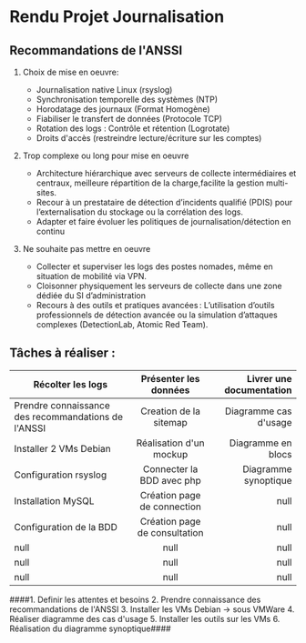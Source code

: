 # Rendu Projet Journalisation
## Recommandations de l'ANSSI
1. Choix de mise en oeuvre:
   - Journalisation native Linux (rsyslog)
   - Synchronisation temporelle des systèmes (NTP)
   - Horodatage des journaux (Format Homogène)
   - Fiabiliser le transfert de données (Protocole TCP)
   - Rotation des logs : Contrôle et rétention (Logrotate)
   - Droits d'accès (restreindre lecture/écriture sur les comptes)
  
2. Trop complexe ou long pour mise en oeuvre
   - Architecture hiérarchique avec serveurs de collecte intermédiaires et centraux, meilleure répartition de  la charge,facilite la gestion multi-sites.
   - Recour à un prestataire de détection d’incidents qualifié (PDIS) pour l’externalisation du stockage ou la corrélation des logs.   
   - Adapter et faire évoluer les politiques de journalisation/détection en continu
  
3. Ne souhaite pas mettre en oeuvre
    - Collecter et superviser les logs des postes nomades, même en situation de mobilité via VPN.
    - Cloisonner physiquement les serveurs de collecte dans une zone dédiée du SI d’administration
    - Recours à des outils et pratiques avancées : L’utilisation d’outils professionnels de détection avancée ou la simulation d’attaques complexes (DetectionLab, Atomic Red Team).


## Tâches à réaliser : 
| Récolter les logs | Présenter les données | Livrer une documentation |
|-----------|:---------:|----------:|
| Prendre connaissance des recommandations de l'ANSSI | Creation de la sitemap | Diagramme cas d'usage |
| Installer 2 VMs Debian | Réalisation d'un mockup | Diagramme en blocs |
| Configuration rsyslog | Connecter la BDD avec php | Diagramme synoptique |
| Installation MySQL | Création page de connection | null |
| Configuration de la BDD | Création page de consultation | null |
| null | null | null |
| null | null | null |
| null | null | null |


####1. Definir les attentes et besoins
2. Prendre connaissance des recommandations de l'ANSSI
3. Installer les VMs Debian ->  sous VMWare
4. Réaliser diagramme des cas d'usage
5. Installer les outils sur les VMs
6. Réalisation du diagramme synoptique####